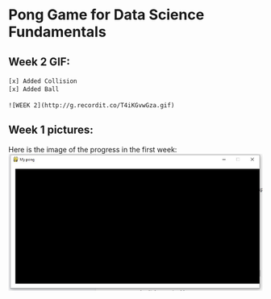 # Pong Game for Data Science Fundamentals

## Week 2 GIF:
    [x] Added Collision
    [x] Added Ball
    
    ![WEEK 2](http://g.recordit.co/T4iKGvwGza.gif)
    

## Week 1 pictures: 
   Here is the image of the progress in the first week:
    ![Pong Week 1](ponggame.jpg)
 